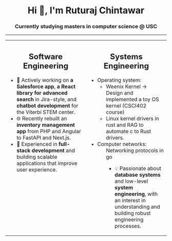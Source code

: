 <h1 align="center">Hi 👋, I'm Ruturaj Chintawar</h1>
<h3 align="center">Currently studying masters in computer science @ USC</h3>

---

<div align="center">
  <table>
    <tr>
      <td valign="top" width="50%">
        <h2 align="center">Software Engineering</h2>
        <ul>
          <li>🔭 Actively working on <b>a Salesforce app</b>, <b>a React library for advanced search</b> in Jira-style, and <b>chatbot development</b> for the Viterbi STEM center.</li>
          <li>🌐 Recently rebuilt an <b>inventory management app</b> from PHP and Angular to FastAPI and Next.js.</li>
          <li>📂 Experienced in <b>full-stack development</b> and building scalable applications that improve user experience.</li>
        </ul>
      </td>
      <td valign="top" width="50%">
        <h2 align="center">Systems Engineering</h2>
        <ul>
          <li>Operating system:
              <ul>
                <li>Weenix Kernel -> Design and implemented a toy OS kernel (CSCI402 course)</li>
                <li>Linux kernel drivers in rust and RAG to automate c to Rust drivers.</li>
              </ul>
          </li>
          <li>Computer networks:
              <ul>
                Networking protocols in go
              <ul>
          </li>
          <li>💡 Passionate about <b>database systems</b> and low-level <b>system engineering</b>, with an interest in understanding and building robust engineering processes.</li>
        </ul>
      </td>
    </tr>
  </table>
</div>
